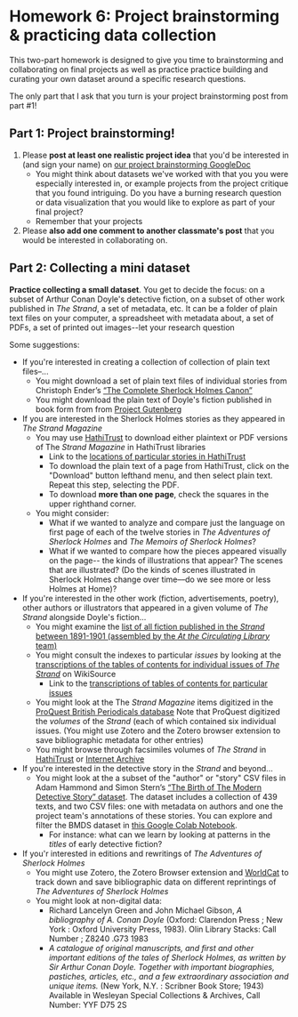 # Homework 6: Project brainstorming & practicing data collection 

This two-part homework is designed to give you time to brainstorming and collaborating on final projects as well as practice practice building and curating your own dataset around a specific research questions.

The only part that I ask that you turn is your project brainstorming post from part #1!

## Part 1: Project brainstorming!

1. Please **post at least one realistic project idea** that you'd be interested in (and sign your name) on [our project brainstorming GoogleDoc](https://docs.google.com/document/d/1Co0Wni6ktOCFIwtMkq5aynPguGVLOkfbUBpAS-YR3_g/edit?tab=t.0#heading=h.k217upgfhgy8)
	+ You might think about datasets we've worked with that you you were especially interested in, or example projects from the project critique that you found intriguing. Do you have a burning research question or data visualization that you would like to explore as part of your final project?
	+ Remember that your projects
2.  Please **also add one comment to another classmate's post** that you would be interested in collaborating on.

## Part 2: Collecting a mini dataset

**Practice collecting a small dataset**. You get to decide the focus: on a subset of Arthur Conan Doyle's detective fiction, on a subset of other work published in *The Strand*, a set of metadata, etc.  It can be a folder of plain text files on your computer, a spreadsheet with metadata about, a set of PDFs, a set of printed out images--let your research question 

Some suggestions: 

+ If you're interested in creating a collection of collection of plain text files–...
	+ You might download a set of plain text files of individual stories from Christoph Ender’s [“The Complete Sherlock Holmes Canon”](https://sherlock-holm.es/)
	+ You might download the plain text of Doyle's fiction published in book form from from [Project Gutenberg](https://www.gutenberg.org/ebooks/author/69)
+ If you are interested in the Sherlock Holmes stories as they appeared  in *The Strand Magazine* 
	+ You may use [HathiTrust](https://catalog.hathitrust.org/Record/000642318) to download either plaintext or PDF versions of The *Strand Magazine* in HathiTrust libraries
		+ Link to the [locations of particular stories in HathiTrust](https://github.com/sceckert/Data-and-Culture-Fall-2024/blob/main/_week8/detective-fiction.md#sherlock-holmes-stories)
		+ To download the plain text of a page from HathiTrust, click on the "Download" button lefthand menu, and then select plain text. Repeat this step, selecting the PDF. 
		+ To download **more than one page**, check the squares in the upper righthand corner.
	+ You might consider:
		+ What if we wanted to analyze and compare just the language on first page of each of the twelve stories in *The Adventures of Sherlock Holmes* and *The Memoirs of Sherlock Holmes*?
		+ What if we wanted to compare how the pieces appeared visually on the page-- the kinds of illustrations that appear? The scenes that are illustrated? (Do the kinds of scenes illustrated in Sherlock Holmes change over time––do we see more or less Holmes at Home)?
+ If you're interested in the other work (fiction, advertisements, poetry), other authors or illustrators that appeared in a given volume of *The Strand* alongside Doyle's fiction...
	+ You might examine the [list of all fiction published in the *Strand* between 1891-1901 (assembled by the *At the Circulating Library* team)](https://www.victorianresearch.org/atcl/show_periodical.php?jid=122)
	+  You might consult the indexes to particular *issues*  by looking at the [transcriptions of the tables of contents for individual issues of *The Strand*](https://en.wikisource.org/wiki/The_Strand_Magazine#Volumes_with_readable_content) on WikiSource
		+  Link to the [transcriptions of tables of contents for particular issues](https://github.com/sceckert/Data-and-Culture-Fall-2024/blob/main/_week8/detective-fiction.md#sherlock-holmes-stories)
	+ You might look at the The *Strand Magazine* items digitized in the [ProQuest British Periodicals database](https://www.proquest.com/publication/1984?OpenUrlRefId=info:xri/sid:primo&accountid=14963&parentSessionId=rOxoHB9q9nPlnJvCL9baHd5zSqxGqA2UKDXlp36H3L0%3D&decadeSelected=1900%20-%201909&yearSelected=1891&monthSelected=07&issueNameSelected=01891Y07Y01%2423Jul%2B1891%243b%2B%2BVol.%2B2) Note that ProQuest digitized the *volumes* of the *Strand* (each of which contained six individual issues. (You might use Zotero and the Zotero browser extension to save bibliographic metadata for other entries)
	+ You might browse through facsimiles volumes of *The Strand* in [HathiTrust](https://catalog.hathitrust.org/Record/000642318) or  [Internet Archive](https://archive.org/details/thestrandmagazine?tab=collection&query=Strand&sort=date&and%5B%5D=year%3A%5B1891+TO+1925%5D)
+ If you're interested in the detective story in the *Strand* and beyond...
	+ You might look at the a subset of the  "author" or "story" CSV files in Adam Hammond and Simon Stern’s [“The Birth of The Modern Detective Story” dataset](https://www.adamhammond.com/bmds/). The dataset includes a collection of 439 texts, and two CSV files: one with metadata on authors and one the project team's annotations of these stories. You can explore and filter the BMDS dataset in [this Google Colab Notebook](https://colab.research.google.com/drive/1w-kMR66pQtYdMoDsBK1gSQDIxcTCrzp8?usp=sharing). 
		+ For instance: what can we learn by looking at patterns in the *titles* of early detective fiction? 	
+ If you'r interested in editions and rewritings of *The Adventures of Sherlock Holmes*
	+ You might use Zotero, the Zotero Browser extension and [WorldCat](https://search.worldcat.org/) to track down and save bibliographic data on different reprintings of *The Adventures of Sherlock Holmes* 
	+ You might look at non-digital data:
		+  Richard Lancelyn Green and John Michael Gibson, *A bibliography of A. Conan Doyle* (Oxford: Clarendon Press ; New York : Oxford University Press, 1983). Olin Library Stacks: Call Number ; Z8240 .G73 1983
		+ *A catalogue of original manuscripts, and first and other important editions of the tales of Sherlock Holmes, as written by Sir Arthur Conan Doyle. Together with important biographies, pastiches, articles, etc., and a few extraordinary association and unique items.* (New York, N.Y. : Scribner Book Store; 1943) Available in Wesleyan Special Collections & Archives, Call Number: YYF D75 2S











